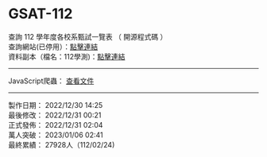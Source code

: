 # GSAT-112
查詢 112 學年度各校系甄試一覽表 （ 開源程式碼 ）<br>
查詢網站(已停用）：<a href="#">點擊連結</a><br>
資料副本（檔名：112學測)：<a href="https://drive.google.com/drive/u/1/folders/1IjWB112zXausLahpOOpwzTsEJC7-vFcx">點擊連結</a><br>
<hr>
JavaScript爬蟲： <a href="https://github.com/sc1314520/GSAT-112/blob/main/gs/reptile.js">查看文件</a><br>
<hr>
製作日期： 2022/12/30 14:25 <br>
最後修改： 2022/12/31 00:21 <br>
正式發佈： 2022/12/31 02:04 <br>
萬人突破： 2023/01/06 02:41 <br>
最終累績： 27928人（112/02/24) <br>

